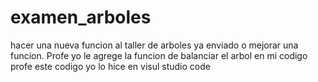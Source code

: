 # examen_arboles
hacer una nueva funcion al taller de arboles ya enviado o mejorar una funcion. 
Profe yo le agrege la funcion de balanciar el arbol en mi codigo 
profe este codigo yo lo hice en visul studio code
